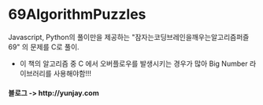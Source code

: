 # 69AlgorithmPuzzles

Javascript, Python의 풀이만을 제공하는 "잠자는코딩브레인을깨우는알고리즘퍼즐69" 의 문제를 C로 풀이. 

+ 이 책의 알고리즘 중 C 에서 오버플로우를 발생시키는 경우가 많아 Big Number 라이브러리를 사용해야함!!!

<h4>
블로그 -> http://yunjay.com
</h4>
